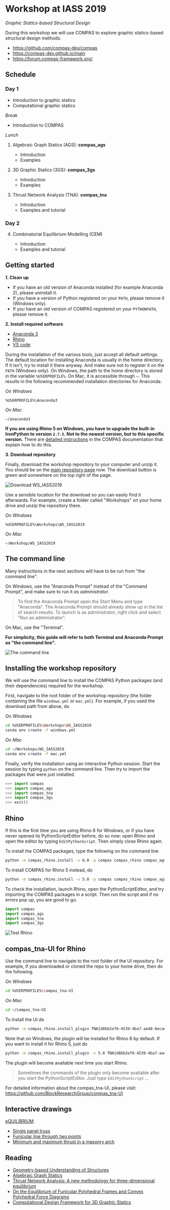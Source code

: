 # Workshop at IASS 2019

*Graphic Statics-based Structural Design*

During this workshop we will use COMPAS to explore graphic statics-based structural design methods.

* https://github.com/compas-dev/compas
* https://compas-dev.github.io/main
* https://forum.compas-framework.org/


## Schedule

### Day 1

* Introduction to graphic statics
* Computational graphic statics

*Break*

* Introduction to COMPAS

*Lunch*


1.  Algebraic Graph Statics (AGS): **compas_ags**

    * Introduction
    * Examples

2.  3D Graphic Statics (3GS): **compas_3gs**

    * Introduction
    * Examples

3.  Thrust Network Analysis (TNA): **compas_tna**

    * Introduction
    * Examples and tutorial


### Day 2

4.  Combinatorial Equilibrium Modelling (CEM)

    * Introduction
    * Examples and tutorial


## Getting started

**1. Clean up**

*   If you have an old version of Anaconda installed (for example Anaconda 2), please uninstall it.
*   If you have a version of Python registered on your `PATH`, please remove it (Windows only).
*   If you have an old version of COMPAS registered on your `PYTHONPATH`, please remove it.

**2. Install required software**

*   [Anaconda 3](https://www.anaconda.com/distribution/)
*   [Rhino](https://www.rhino3d.com/download)
*   [VS code](https://code.visualstudio.com/)

During the installation of the various tools, just accept all default settings.
The default location for installing Anaconda is usually in the home directory.
If it isn't, try to install it there anyway.
And make sure not to register it on the `PATH` (Windows only).
On Windows, the path to the home directory is stored in the variable `%USERPROFILE%`.
On Mac, it is accessible through `~`.
This results in the following recommended installation directories for Anaconda.

*On Windows*

```
%USERPROFILE%\Anaconda3
```

*On Mac*

```
~/anaconda3
```

**If you are using Rhino 5 on Windows, you have to upgrade the built-in IronPython to version `2.7.5`.
Not to the newest version, but to this specific version.**
There are [detailed instructions](https://compas-dev.github.io/main/environments/rhino.html)
in the COMPAS documentation that explain how to do this.


**3. Download repository**

Finally, download the workshop repository to your computer and unzip it.
You should be on the [main repository page](https://github.com/BlockResearchGroup/WS_IASS2019) now.
The download button is green and somewhere on the top right of the page.

![Download WS_IASS2019](_images/download-repo.png)

Use a sensible location for the download so you can easily find it afterwards.
For example, create a folder called "Workshops" on your home drive and unzip the repository there.

*On Windows*

```
%USERPROFILE%\Workshops\WS_IASS2019
```

*On Mac*

```
~/Workshop/WS_IASS2019
```


## The command line

Many instructions in the next sections will have to be run from "the command line".

On Windows, use the "Anaconda Prompt" instead of the "Command Prompt", and make sure to run it *as administrator*.

> To find the Anaconda Prompt open the Start Menu and type "Anaconda".
> The Anaconda Prompt should already show up in the list of search results.
> To launch is as administrator, right click and select "Run as administrator".

On Mac, use the "Terminal".

**For simplicity, this guide will refer to both Terminal and Anaconda Prompt as "the command line".**

![The command line](_images/the-command-line.png)


## Installing the workshop repository

We will use the command line to install the COMPAS Python packages (and their dependencies) required for the workshop.

First, navigate to the root folder of the workshop repository (the folder containing the file `windows.yml` or `mac.yml`).
For example, if you used the download path from above, do

*On Windows*

```bash
cd %USERPROFILE%\Workshops\WS_IASS2019
conda env create -f windows.yml
```

*On Mac*

```bash
cd ~/Workshops/WS_IASS2019
conda env create -f mac.yml
```

Finally, verify the installation using an interactive Python session.
Start the session by typing `python` on the command line.
Then try to import the packages that were just installed.

```python
>>> import compas
>>> import compas_ags
>>> import compas_tna
>>> import compas_3gs
>>> exit()
```

## Rhino

If this is the first time you are using Rhino 6 for Windows, or if you have never opened its
PythonScriptEditor before, do so now: open Rhino and open the editor by typing `EditPythonScript`.
Then simply close Rhino again.

To install the COMPAS packages, type the following on the command line

```bash
python -m compas_rhino.install -v 6.0 -p compas compas_rhino compas_ags compas_tna compas_3gs
```

To install COMPAS for Rhino 5 instead, do

```bash
python -m compas_rhino.install -v 5.0 -p compas compas_rhino compas_ags compas_tna compas_3gs
```

To check the installation, launch Rhino, open the PythonScriptEditor, and try
importing the COMPAS packages in a script.
Then run the script and if no errors pop up, you are good to go.

```python
import compas
import compas_ags
import compas_tna
import compas_3gs
```

![Test Rhino](_images/test-rhino.png)


## compas_tna-UI for Rhino

Use the command line to navigate to the root folder of the UI repository.
For example, if you downloaded or cloned the repo to your home drive, then do the following.

*On Windows*

```bash
cd %USERPROFILE%\compas_tna-UI
```

*On Mac*

```bash
cd ~/compas_tna-UI
```

To install the UI do

```bash
python -m compas_rhino.install_plugin TNA{d8bb2ef6-4539-4ba7-aa48-8ecadb23c229}
```

Note that on Windows, the plugin will be installed for Rhino 6 by default.
If you want to install it for Rhino 5, just do

```bash
python -m compas_rhino.install_plugin -v 5.0 TNA{d8bb2ef6-4539-4ba7-aa48-8ecadb23c229}
```

The plugin will become available next time you start Rhino.

> Sometimes the commands of the plugin only become available after you start the
> PythonScriptEditor. Just type `EditPythonScript` ...

For detailed information about the compas_tna-UI, please visit: https://github.com/BlockResearchGroup/compas_tna-UI



## Interactive drawings

[eQUILIBRIUM](http://block.arch.ethz.ch/eq)

* [Single panel truss](http://block.arch.ethz.ch/eq/drawing/view/36)
* [Funicular line through two points](http://block.arch.ethz.ch/eq/drawing/view/5)
* [Minimum and maximum thrust in a masonry arch](http://block.arch.ethz.ch/eq/drawing/view/16)


## Reading

* [Geometry-based Understanding of Structures](http://block.arch.ethz.ch/brg/publications/399)
* [Algebraic Graph Statics](http://block.arch.ethz.ch/brg/publications/413)
* [Thrust Network Analysis: A new methodology for three-dimensional equilibrium](http://block.arch.ethz.ch/brg/publications/355)
* [On the Equilibrium of Funicular Polyhedral Frames and Convex Polyhedral Force Diagrams](http://block.arch.ethz.ch/brg/publications/444)
* [Computational Design Framework for 3D Graphic Statics](http://block.arch.ethz.ch/brg/publications/897)
